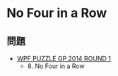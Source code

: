 # No Four in a Row

## 問題
- [WPF PUZZLE GP 2014 ROUND 1](../questions/wpfpgp2014_1.md)
	- 8\. No Four in a Row
